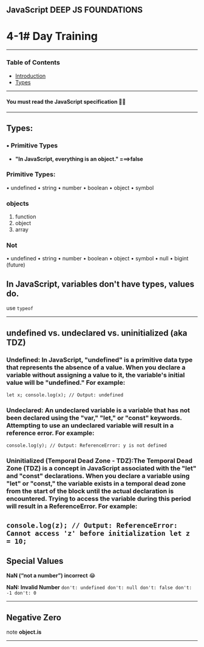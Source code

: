
## JavaScript DEEP JS FOUNDATIONS

# 4-1# Day Training

---

### Table of Contents

- [Introduction](#)
- [Types](#)

---

#### **You must read the JavaScript specification** 👨‍⚖️

---

## Types:

### • Primitive Types 

* **"In JavaScript, everything is an object." ===>false**

###  Primitive Types:
• undefined
• string
• number
• boolean
• object
• symbol

### objects
1. function
2. object
3. array

### Not

• undefined • string • number • boolean • object • symbol • null • bigint (future) 


##  **In JavaScript, variables don't have types, values do.**
use `typeof`
 
 ---
 
## undefined vs. undeclared vs. uninitialized (aka TDZ)

###  Undefined: In JavaScript, "undefined" is a primitive data type that represents the absence of a value. When you declare a variable without assigning a value to it, the variable's initial value will be "undefined." For example:
`let x;
console.log(x); // Output: undefined
`
### Undeclared: An undeclared variable is a variable that has not been declared using the "var," "let," or "const" keywords. Attempting to use an undeclared variable will result in a reference error. For example:
`console.log(y); // Output: ReferenceError: y is not defined
`

### Uninitialized (Temporal Dead Zone - TDZ):The Temporal Dead Zone (TDZ) is a concept in JavaScript associated with the "let" and "const" declarations. When you declare a variable using "let" or "const," the variable exists in a temporal dead zone from the start of the block until the actual declaration is encountered. Trying to access the variable during this period will result in a ReferenceError. For example:
`console.log(z); // Output: ReferenceError: Cannot access 'z' before initialization
let z = 10;
`
---

## Special Values

**NaN (“not a number”) incorrect** 😂

**NaN: Invalid Number**
`don't: undefined
don't: null
don't: false
don't: -1
don't: 0`

---

## Negative Zero

note **object.is**

---



